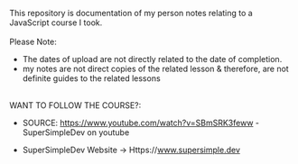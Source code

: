 This repository is documentation of my person notes relating to a JavaScript course I took.<br>
<br>Please Note:<br>
- The dates of upload are not directly related to the date of completion.
- my notes are not direct copies of the related lesson & therefore, are not definite guides to the related lessons 

<br>
WANT TO FOLLOW THE COURSE?:

- SOURCE: https://www.youtube.com/watch?v=SBmSRK3feww - SuperSimpleDev on youtube

- SuperSimpleDev Website -> Https://www.supersimple.dev


